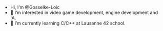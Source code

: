 -  Hi, I’m @Gosselke-Loic
- 👀 I’m interested in video game development, engine development and IA.
- 🌱 I’m currently learning C/C++ at Lausanne 42 school.

<!---
Gosselke-Loic/Gosselke-Loic is a ✨ special ✨ repository because its `README.md` (this file) appears on your GitHub profile.
You can click the Preview link to take a look at your changes.
--->
